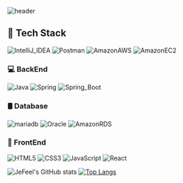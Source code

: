 ![header](https://capsule-render.vercel.app/api?height=200&color=timeGradient&type=waving&text=Welcome!%&fontAlign=25&fontAlignY=40)

## 🔧 Tech Stack 

![IntelliJ_IDEA](https://img.shields.io/badge/IntelliJ_IDEA-000000.svg?&style=for-the-badge&logo=intellijidea&logoColor=white)
![Postman](https://img.shields.io/badge/Postman-FF6C37.svg?&style=for-the-badge&logo=postman&logoColor=white)
![AmazonAWS](https://img.shields.io/badge/Amazon_AWS-232F3E.svg?&style=for-the-badge&logo=amazonaws&logoColor=white)
![AmazonEC2](https://img.shields.io/badge/Amazon_EC2-FF9900.svg?&style=for-the-badge&logo=amazonec2&logoColor=white)

### 💻 BackEnd
![Java](https://img.shields.io/badge/Java-007396.svg?&style=for-the-badge&logo=openjdk&logoColor=white)
![Spring](https://img.shields.io/badge/Spring-6DB33F.svg?&style=for-the-badge&logo=spring&logoColor=white)
![Spring_Boot](https://img.shields.io/badge/Spring_Boot-6DB33F.svg?&style=for-the-badge&logo=springboot&logoColor=white)

### 🛢 Database
![mariadb](https://img.shields.io/badge/mariadb-003545.svg?&style=for-the-badge&logo=mariadb&logoColor=white)
![Oracle](https://img.shields.io/badge/oracle-F80000.svg?&style=for-the-badge&logo=oracle&logoColor=white)
![AmazonRDS](https://img.shields.io/badge/Amazon_RDS-527FFF.svg?&style=for-the-badge&logo=amazonrds&logoColor=white)

### 📱 FrontEnd
![HTML5](https://img.shields.io/badge/HTML5-E34F26.svg?&style=for-the-badge&logo=html5&logoColor=white)
![CSS3](https://img.shields.io/badge/CSS3-1572B6.svg?&style=for-the-badge&logo=css3&logoColor=white)
![JavaScript](https://img.shields.io/badge/JavaScript-F7DF1E.svg?&style=for-the-badge&logo=JavaScript&logoColor=white)
![React](https://img.shields.io/badge/React-61DAFB.svg?&style=for-the-badge&logo=react&logoColor=white)


![JeFeel's GitHub stats](https://github-readme-stats.vercel.app/api?username=JeFeel&show_icons=true&theme=radical)
[![Top Langs](https://github-readme-stats.vercel.app/api/top-langs/?username=JeFeel)](https://github.com/JeFeel/github-readme-stats)

<!--
**JeFeel/JeFeel** is a ✨ _special_ ✨ repository because its `README.md` (this file) appears on your GitHub profile.

Here are some ideas to get you started:

- 🔭 I’m currently working on ...
- 🌱 I’m currently learning ...
- 👯 I’m looking to collaborate on ...
- 🤔 I’m looking for help with ...
- 💬 Ask me about ...
- 📫 How to reach me: ...
- 😄 Pronouns: ...
- ⚡ Fun fact: ...
-->
